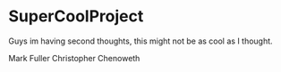 # SuperCoolProject

Guys im having second thoughts, this might not be as cool as I thought.

Mark Fuller
Christopher Chenoweth
